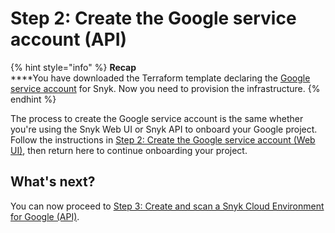 # Step 2: Create the Google service account (API)

{% hint style="info" %}
**Recap**\
****You have downloaded the Terraform template declaring the [Google service account](https://cloud.google.com/iam/docs/service-accounts) for Snyk. Now you need to provision the infrastructure.
{% endhint %}

The process to create the Google service account is the same whether you're using the Snyk Web UI or Snyk API to onboard your Google project. Follow the instructions in [Step 2: Create the Google service account (Web UI)](../snyk-cloud-for-google-web-ui/step-2-create-the-google-service-account-api.md), then return here to continue onboarding your project.

## What's next?

You can now proceed to [Step 3: Create and scan a Snyk Cloud Environment for Google (API)](step-3-create-and-scan-a-snyk-cloud-environment-for-google-api.md).
